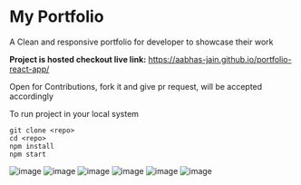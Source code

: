 <h1>My Portfolio</h1>

A Clean and responsive portfolio for developer to showcase their work

<b>Project is hosted checkout live link:</b> https://aabhas-jain.github.io/portfolio-react-app/

Open for Contributions, fork it and give pr request, will be accepted accordingly

To run project in your local system

```
git clone <repo>
cd <repo>
npm install
npm start
```
![image](https://user-images.githubusercontent.com/53405553/179694748-507b731c-b4eb-4c43-b3a4-cedd010c14b3.png)
![image](https://user-images.githubusercontent.com/53405553/179694929-01d512e9-9a84-4dee-9c9a-3e99170deac8.png)
![image](https://user-images.githubusercontent.com/53405553/179694991-44bd6e11-38e7-4e88-baf5-5fb79cc0e507.png)
![image](https://user-images.githubusercontent.com/53405553/179695125-827f5839-4f1e-44c2-9e7b-7f448f3a4be6.png)
![image](https://user-images.githubusercontent.com/53405553/179695233-f367052c-bb70-4e71-9e5b-0de64a2f242f.png)
![image](https://user-images.githubusercontent.com/53405553/179695273-7494c82f-f339-4937-851d-814adac1640c.png)
